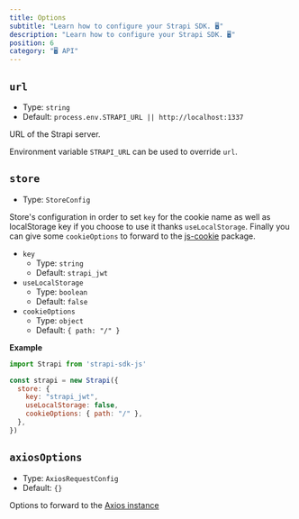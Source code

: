 ```yaml
---
title: Options
subtitle: "Learn how to configure your Strapi SDK. 🖥"
description: "Learn how to configure your Strapi SDK. 🖥"
position: 6
category: "🖥 API"
---
```


## `url`
- Type: `string`
- Default: `process.env.STRAPI_URL || http://localhost:1337`

URL of the Strapi server.

Environment variable `STRAPI_URL` can be used to override `url`.


## `store`
- Type: `StoreConfig`

Store's configuration in order to set `key` for the cookie name as well as localStorage key if you choose to use it thanks `useLocalStorage`. Finally you can give some `cookieOptions` to forward to the [js-cookie](https://github.com/jshttp/cookie#options-1) package.

- `key`
  - Type: `string`
  - Default: `strapi_jwt`
- `useLocalStorage`
  - Type: `boolean`
  - Default: `false`
- `cookieOptions`
  - Type: `object`
  - Default: `{ path: "/" }`

**Example**

```js
import Strapi from 'strapi-sdk-js'

const strapi = new Strapi({
  store: {
    key: "strapi_jwt",
    useLocalStorage: false,
    cookieOptions: { path: "/" },
  },
})
```

## `axiosOptions`
- Type: `AxiosRequestConfig`
- Default: `{}`

Options to forward to the [Axios instance](https://github.com/axios/axios#request-config)